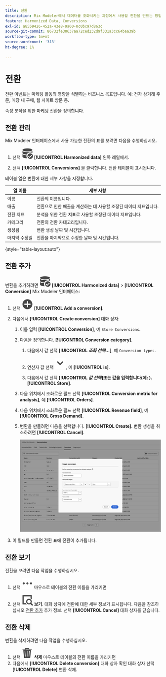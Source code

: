 ```yaml
---
title: 전환
description: Mix Modeler에서 데이터를 조화시키는 과정에서 사용할 전환을 만드는 방법을 알아봅니다.
feature: Harmonized Data, Conversions
exl-id: a8559426-452a-43e8-9a60-0c0bc97d863c
source-git-commit: 86732fe30637aa72ced232d9f331a3cc64baa39b
workflow-type: tm+mt
source-wordcount: '318'
ht-degree: 1%

---
```


# 전환

전환 이벤트는 마케팅 활동의 영향을 식별하는 비즈니스 목표입니다. 예: 전자 상거래 주문, 매장 내 구매, 웹 사이트 방문 등.

속성 분석을 위한 마케팅 전환을 정의합니다.

## 전환 관리

Mix Modeler 인터페이스에서 사용 가능한 전환의 표를 보려면 다음을 수행하십시오.

1. 선택 ![데이터 검색](../assets/icons/DataCheck.svg) **[!UICONTROL Harmonized data]** 왼쪽 레일에서.

1. 선택 **[!UICONTROL Conversions]** 을 클릭합니다. 전환 테이블이 표시됩니다.

테이블 열은 변환에 대한 세부 사항을 지정합니다.

| 열 이름 | 세부 사항 |
| --- | ---|
| 이름 | 전환의 이름입니다. |
| 매출 | 전환으로 인한 매출을 계산하는 데 사용할 조정된 데이터 지표입니다. |
| 전환 지표 | 분석을 위한 전환 지표로 사용할 조정된 데이터 지표입니다. |
| 카테고리 | 전환의 전환 카테고리입니다. |
| 생성됨 | 변환 생성 날짜 및 시간입니다. |
| 마지막 수정일 | 전환을 마지막으로 수정한 날짜 및 시간입니다. |

{style="table-layout:auto"}

## 전환 추가

변환을 추가하려면 ![데이터 검색](../assets/icons/DataCheck.svg) **[!UICONTROL Harmonized data]** > **[!UICONTROL Conversion]** Mix Modeler 인터페이스:

1. 선택 ![추가](../assets/icons/AddCircle.svg) **[!UICONTROL Add a conversion]**.

1. 다음에서 **[!UICONTROL Create conversion]** 대화 상자:

   1. 이름 입력 **[!UICONTROL Conversion]**, 예 `Store Conversions`.

   1. 다음을 정의합니다. **[!UICONTROL Conversion category]**.

      1. 다음에서 값 선택 **[!UICONTROL *조화 선택...*]**, 예 `Conversion types`.

      1. 연산자 값 선택 ![펼침](../assets/icons/ChevronDown.svg), 예 **[!UICONTROL is]**.

      1. 다음에서 값 선택 **[!UICONTROL *값 선택&#x200B;*]**또는 값을 입력합니다(예: ).**[!UICONTROL Store]**.

   1. 다음 위치에서 조화로운 필드 선택 **[!UICONTROL Conversion metric for analysis]**, 예 **[!UICONTROL Orders]**.

   1. 다음 위치에서 조화로운 필드 선택 **[!UICONTROL Revenue field]**, 예 **[!UICONTROL Gross Demand]**.

   1. 변환을 만들려면 다음을 선택합니다. **[!UICONTROL Create]**. 변환 생성을 취소하려면 **[!UICONTROL Cancel]**.

      ![대체 텍스트](../assets/create-conversion.png)

1. 이 필드를 만들면 전환 표에 전환이 추가됩니다.


## 전환 보기

전환을 보려면 다음 작업을 수행하십시오.

1. 선택 ![자세히](../assets/icons/More.svg) 마우스로 테이블의 전환 이름을 가리키면

1. 선택 ![보기](../assets/icons/ViewDetail.svg) **보기**. 대화 상자에 전환에 대한 세부 정보가 표시됩니다. 다음을 참조하십시오 [전환 추가](#add-a-conversion) 추가 정보. 선택 **[!UICONTROL Cancel]** 대화 상자를 닫습니다.


## 전환 삭제

변환을 삭제하려면 다음 작업을 수행하십시오.

1. 선택 ![삭제](../assets/icons/Delete.svg) **삭제** 마우스로 테이블의 전환 이름을 가리키면
1. 다음에서 **[!UICONTROL Delete conversion]** 대화 상자 확인 대화 상자 선택 **[!UICONTROL Delete]** 변환 삭제.
